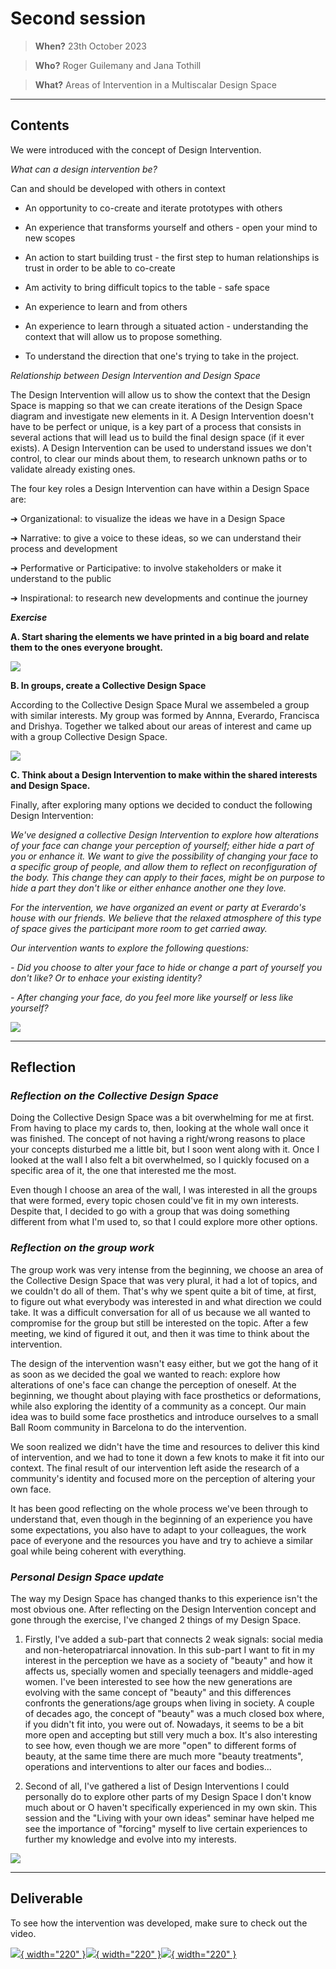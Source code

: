 # **Second session**

> **When?** 23th October 2023

> **Who?** Roger Guilemany and Jana Tothill

> **What?** Areas of Intervention in a Multiscalar Design Space

_________________________
## **Contents**

We were introduced with the concept of Design Intervention.

_What can a design intervention be?_

Can and should be developed with others in context
- An opportunity to co-create and iterate prototypes with others

- An experience that transforms yourself and others - open your mind to new scopes

- An action to start building trust - the first step to human relationships is trust in order to be able to co-create

- Am activity to bring difficult topics to the table - safe space

- An experience to learn and from others

- An experience to learn through a situated action - understanding the context that will allow us to propose something.

- To understand the direction that one's trying to take in the project.


_Relationship between Design Intervention and Design Space_

The Design Intervention will allow us to show the context that the Design Space is mapping so that we can create iterations of the Design Space diagram and investigate new elements in it. A Design Intervention doesn't have to be perfect or unique, is a key part of a process that consists in several actions that will lead us to build the final design space (if it ever exists). A Design Intervention can be used to understand issues we don't control, to clear our minds about them, to research unknown paths or to validate already existing ones.

The four key roles a Design Intervention can have within a Design Space are:

➔ Organizational: to visualize the ideas we have in a Design Space

➔ Narrative: to give a voice to these ideas, so we can understand their process and development

➔ Performative or Participative: to involve stakeholders or make it understand to the public

➔ Inspirational: to research new developments and continue the journey


**_Exercise_**

**A. Start sharing the elements we have printed in a big board and relate them to the ones everyone brought.**

![](../images/Design%20Studio/CollectiveDesignSpaceMural.jpg)

**B. In groups, create a Collective Design Space**

According to the Collective Design Space Mural we assembeled a group with similar interests. My group was formed by Annna, Everardo, Francisca and Drishya. Together we talked about our areas of interest and came up with a group Collective Design Space.

![](../images/Design%20Studio/GroupCollectiveDesignSpace.jpg)

**C. Think about a Design Intervention to make within the shared interests and Design Space.**

Finally, after exploring many options we decided to conduct the following Design Intervention:

_We've designed a collective Design Intervention to explore how alterations of your face can change your perception of yourself; either hide a part of you or enhance it. We want to give the possibility of changing your face to a specific group of people, and allow them to reflect on reconfiguration of the body. This change they can apply to their faces, might be on purpose to hide a part they don't like or either enhance another one they love._

_For the intervention, we have organized an event or party at Everardo's house with our friends. We believe that the relaxed atmosphere of this type of space gives the participant more room to get carried away._

_Our intervention wants to explore the following questions:_

_- Did you choose to alter your face to hide or change a part of yourself you don't like? Or to enhace your existing identity?_

_- After changing your face, do you feel more like yourself or less like yourself?_

![](../images/Design%20Studio/DesignInterventionGIF.gif)



______________________________
## **Reflection**

### **_Reflection on the Collective Design Space_**

Doing the Collective Design Space was a bit overwhelming for me at first. From having to place my cards to, then, looking at the whole wall once it was finished. The concept of not having a right/wrong reasons to place your concepts disturbed me a little bit, but I soon went along with it. Once I looked at the wall I also felt a bit overwhelmed, so I quickly focused on a specific area of it, the one that interested me the most.

Even though I choose an area of the wall, I was interested in all the groups that were formed, every topic chosen could've fit in my own interests. Despite that, I decided to go with a group that was doing something different from what I'm used to, so that I could explore more other options.


### **_Reflection on the group work_**

The group work was very intense from the beginning, we choose an area of the Collective Design Space that was very plural, it had a lot of topics, and we couldn't do all of them. That's why we spent quite a bit of time, at first, to figure out what everybody was interested in and what direction we could take. It was a difficult conversation for all of us because we all wanted to compromise for the group but still be interested on the topic. After a few meeting, we kind of figured it out, and then it was time to think about the intervention.

The design of the intervention wasn't easy either, but we got the hang of it as soon as we decided the goal we wanted to reach: explore how alterations of one's face can change the perception of oneself. At the beginning, we thought about playing with face prosthetics or deformations, while also exploring the identity of a community as a concept. Our main idea was to build some face prosthetics and introduce ourselves to a small Ball Room community in Barcelona to do the intervention.

We soon realized we didn't have the time and resources to deliver this kind of intervention, and we had to tone it down a few knots to make it fit into our context. The final result of our intervention left aside the research of a community's identity and focused more on the perception of altering your own face.

It has been good reflecting on the whole process we've been through to understand that, even though in the beginning of an experience you have some expectations, you also have to adapt to your colleagues, the work pace of everyone and the resources you have and try to achieve a similar goal while being coherent with everything.

### **_Personal Design Space update_**
The way my Design Space has changed thanks to this experience isn't the most obvious one. After reflecting on the Design Intervention concept and gone through the exercise, I've changed 2 things of my Design Space.

1. Firstly, I've added a sub-part that connects 2 weak signals: social media and non-heteropatriarcal innovation. In this sub-part I want to fit in my interest in the perception we have as a society of "beauty" and how it affects us, specially women and specially teenagers and middle-aged women. I've been interested to see how the new generations are evolving with the same concept of "beauty" and this differences confronts the generations/age groups when living in society. A couple of decades ago, the concept of "beauty" was a much closed box where, if you didn't fit into, you were out of. Nowadays, it seems to be a bit more open and accepting but still very much a box. It's also interesting to see how, even though we are more "open" to different forms of beauty, at the same time there are much more "beauty treatments", operations and interventions to alter our faces and bodies...

2. Second of all, I've gathered a list of Design Interventions I could personally do to explore other parts of my Design Space I don't know much about or O haven't specifically experienced in my own skin. This session and the "Living with your own ideas" seminar have helped me see the importance of "forcing" myself to live certain experiences to further my knowledge and evolve into my interests.

![](../images/Design%20Studio/UpdatedDesignSpace.jpg)

__________________
## **Deliverable**

To see how the intervention was developed, make sure to check out the video.

[![](../images/Design%20Studio/CollageDesignIntervention.jpg){ width="220" }![](../images/Design%20Studio/CollageDesignIntervention.jpg){ width="220" }![](../images/Design%20Studio/CollageDesignIntervention.jpg){ width="220" }](https://drive.google.com/file/d/1ouCHZIsyBYMkY5GwD-QtFqxdCGDZjjHG/view?usp=sharing)
